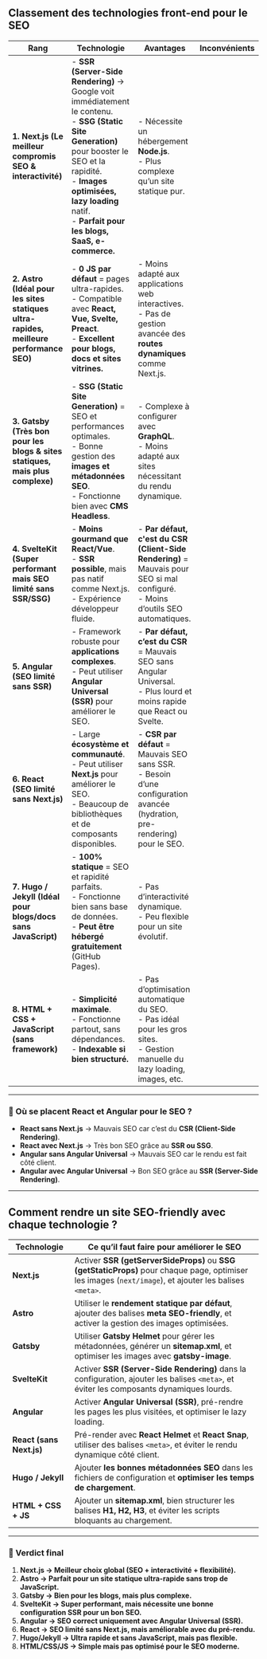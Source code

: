 ## **Classement des technologies front-end pour le SEO**  

| Rang | Technologie | Avantages | Inconvénients |  
|----|------------------|-------------|---------------|  
| **1. Next.js** **(Le meilleur compromis SEO & interactivité)** | - **SSR (Server-Side Rendering)** → Google voit immédiatement le contenu. <br>- **SSG (Static Site Generation)** pour booster le SEO et la rapidité. <br>- **Images optimisées, lazy loading** natif. <br>- **Parfait pour les blogs, SaaS, e-commerce.** | - Nécessite un hébergement **Node.js**. <br>- Plus complexe qu’un site statique pur. |  
| **2. Astro** **(Idéal pour les sites statiques ultra-rapides, meilleure performance SEO)** | - **0 JS par défaut** = pages ultra-rapides. <br>- Compatible avec **React, Vue, Svelte, Preact**. <br>- **Excellent pour blogs, docs et sites vitrines.** | - Moins adapté aux applications web interactives. <br>- Pas de gestion avancée des **routes dynamiques** comme Next.js. |  
| **3. Gatsby** **(Très bon pour les blogs & sites statiques, mais plus complexe)** | - **SSG (Static Site Generation)** = SEO et performances optimales. <br>- Bonne gestion des **images et métadonnées SEO**. <br>- Fonctionne bien avec **CMS Headless**. | - Complexe à configurer avec **GraphQL**. <br>- Moins adapté aux sites nécessitant du rendu dynamique. |  
| **4. SvelteKit** **(Super performant mais SEO limité sans SSR/SSG)** | - **Moins gourmand que React/Vue**. <br>- **SSR possible**, mais pas natif comme Next.js. <br>- Expérience développeur fluide. | - **Par défaut, c'est du CSR (Client-Side Rendering)** = Mauvais pour SEO si mal configuré. <br>- Moins d’outils SEO automatiques. |  
| **5. Angular (SEO limité sans SSR)** | - Framework robuste pour **applications complexes**. <br>- Peut utiliser **Angular Universal (SSR)** pour améliorer le SEO. | - **Par défaut, c’est du CSR** = Mauvais SEO sans Angular Universal. <br>- Plus lourd et moins rapide que React ou Svelte. |  
| **6. React (SEO limité sans Next.js)** | - Large **écosystème et communauté**. <br>- Peut utiliser **Next.js** pour améliorer le SEO. <br>- Beaucoup de bibliothèques et de composants disponibles. | - **CSR par défaut** = Mauvais SEO sans SSR. <br>- Besoin d’une configuration avancée (hydration, pre-rendering) pour le SEO. |  
| **7. Hugo / Jekyll** **(Idéal pour blogs/docs sans JavaScript)** | - **100% statique** = SEO et rapidité parfaits. <br>- Fonctionne bien sans base de données. <br>- **Peut être hébergé gratuitement** (GitHub Pages). | - Pas d’interactivité dynamique. <br>- Peu flexible pour un site évolutif. |  
| **8. HTML + CSS + JavaScript (sans framework)** | - **Simplicité maximale**. <br>- Fonctionne partout, sans dépendances. <br>- **Indexable si bien structuré.** | - Pas d’optimisation automatique du SEO. <br>- Pas idéal pour les gros sites. <br>- Gestion manuelle du lazy loading, images, etc. |  

---

### **📌 Où se placent React et Angular pour le SEO ?**
- **React sans Next.js** → Mauvais SEO car c’est du **CSR (Client-Side Rendering)**.  
- **React avec Next.js** → Très bon SEO grâce au **SSR ou SSG**.  
- **Angular sans Angular Universal** → Mauvais SEO car le rendu est fait côté client.  
- **Angular avec Angular Universal** → Bon SEO grâce au **SSR (Server-Side Rendering)**.  

---

## **Comment rendre un site SEO-friendly avec chaque technologie ?**
| Technologie | Ce qu’il faut faire pour améliorer le SEO |
|------------|------------------------------------------|
| **Next.js** | Activer **SSR (getServerSideProps)** ou **SSG (getStaticProps)** pour chaque page, optimiser les images (`next/image`), et ajouter les balises `<meta>`. |
| **Astro** | Utiliser le **rendement statique par défaut**, ajouter des balises **meta SEO-friendly**, et activer la gestion des images optimisées. |
| **Gatsby** | Utiliser **Gatsby Helmet** pour gérer les métadonnées, générer un **sitemap.xml**, et optimiser les images avec **gatsby-image**. |
| **SvelteKit** | Activer **SSR (Server-Side Rendering)** dans la configuration, ajouter les balises `<meta>`, et éviter les composants dynamiques lourds. |
| **Angular** | Activer **Angular Universal (SSR)**, pré-rendre les pages les plus visitées, et optimiser le lazy loading. |
| **React (sans Next.js)** | Pré-render avec **React Helmet** et **React Snap**, utiliser des balises `<meta>`, et éviter le rendu dynamique côté client. |
| **Hugo / Jekyll** | Ajouter **les bonnes métadonnées SEO** dans les fichiers de configuration et **optimiser les temps de chargement**. |
| **HTML + CSS + JS** | Ajouter un **sitemap.xml**, bien structurer les balises **H1, H2, H3**, et éviter les scripts bloquants au chargement. |

---

### **🚀 Verdict final**
1. **Next.js → Meilleur choix global (SEO + interactivité + flexibilité).**  
2. **Astro → Parfait pour un site statique ultra-rapide sans trop de JavaScript.**  
3. **Gatsby → Bien pour les blogs, mais plus complexe.**  
4. **SvelteKit → Super performant, mais nécessite une bonne configuration SSR pour un bon SEO.**  
5. **Angular → SEO correct uniquement avec Angular Universal (SSR).**  
6. **React → SEO limité sans Next.js, mais améliorable avec du pré-rendu.**  
7. **Hugo/Jekyll → Ultra rapide et sans JavaScript, mais pas flexible.**  
8. **HTML/CSS/JS → Simple mais pas optimisé pour le SEO moderne.**  


